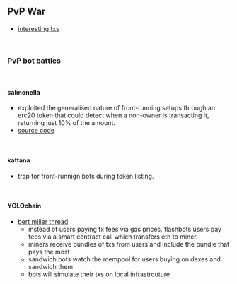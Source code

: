 ## PvP War

* [interesting txs](interesting_txs.md)


<br>

### PvP bot battles

<br>

#### salmonella

* exploited the generalised nature of front-running setups through an erc20 token that could detect when a non-owner is transacting it, returning just 10% of the amount.
* [source code](https://github.com/Defi-Cartel/salmonella)

<br>

#### kattana

* trap for front-runnign bots during token listing.

<br>

#### YOLOchain

* [bert miller thread](https://twitter.com/bertcmiller/status/1381296074086830091?s=20)
  * instead of users paying tx fees via gas prices, flashbots users pay fees via a smart contract call which transfers eth to miner.
  * miners receive bundles of txs from users and include the bundle that pays the most
  * sandwich bots watch the mempool for users buying on dexes and sandwich them
  * bots will simulate their txs on local infrastrcuture
